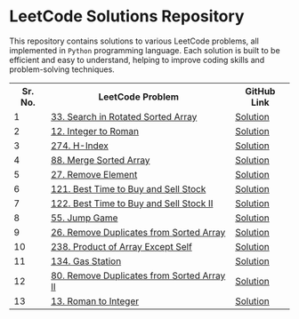 # LeetCode Solutions Repository

This repository contains solutions to various LeetCode problems, all implemented in `Python` programming language. Each solution is built to be efficient and easy to understand, helping to improve coding skills and problem-solving techniques.

<table>
  <tr>
    <th>Sr. No.</th>
    <th>LeetCode Problem</th>
    <th>GitHub Link</th>
  </tr>
  <tr>
    <td>1</td>
    <td><a href="https://leetcode.com/problems/search-in-rotated-sorted-array/">33. Search in Rotated Sorted Array</a></td>
    <td><a href="https://github.com/AnkitaMungalpara/Leetcode-Solutions/blob/main/33_Search_in_Rotated_Sorted_Array.py">Solution</a></td>
  </tr>
  <tr>
    <td>2</td>
    <td><a href="https://leetcode.com/problems/integer-to-roman/">12. Integer to Roman</a></td>
    <td><a href="https://github.com/AnkitaMungalpara/Leetcode-Solutions/blob/main/12_Integer_to_Roman.py">Solution</a></td>
  </tr>
  <tr>
    <td>3</td>
    <td><a href="https://leetcode.com/problems/h-index/">274. H-Index</a></td>
    <td><a href="https://github.com/AnkitaMungalpara/Leetcode-Solutions/blob/main/274_H_Index.py">Solution</a></td>
  </tr>
  <tr>
    <td>4</td>
    <td><a href="https://leetcode.com/problems/h-index/">88. Merge Sorted Array</a></td>
    <td><a href="https://github.com/AnkitaMungalpara/Leetcode-Solutions/blob/main/88_Merge_Sorted_Array.py">Solution</a></td>
  </tr>
  <tr>
    <td>5</td>
    <td><a href="https://leetcode.com/problems/h-index/">27. Remove Element</a></td>
    <td><a href="https://github.com/AnkitaMungalpara/Leetcode-Solutions/blob/main/27_Remove_Element.py">Solution</a></td>
  </tr>
  <tr>
    <td>6</td>
    <td><a href="https://leetcode.com/problems/h-index/">121. Best Time to Buy and Sell Stock</a></td>
    <td><a href="https://github.com/AnkitaMungalpara/Leetcode-Solutions/blob/main/121_Best_Time_to_Buy_and_Sell_Stock.py">Solution</a></td>
  </tr>
  <tr>
    <td>7</td>
    <td><a href="https://leetcode.com/problems/h-index/">122. Best Time to Buy and Sell Stock II</a></td>
    <td><a href="https://github.com/AnkitaMungalpara/Leetcode-Solutions/blob/main/122_Best_Time_to_Buy_and_Sell_Stock_II.py">Solution</a></td>
  </tr>
  <tr>
    <td>8</td>
    <td><a href="https://leetcode.com/problems/h-index/">55. Jump Game</a></td>
    <td><a href="https://github.com/AnkitaMungalpara/Leetcode-Solutions/blob/main/55_Jump_Game.py">Solution</a></td>
  </tr>
  <tr>
    <td>9</td>
    <td><a href="https://leetcode.com/problems/h-index/">26. Remove Duplicates from Sorted Array</a></td>
    <td><a href="https://github.com/AnkitaMungalpara/Leetcode-Solutions/blob/main/26_Remove_Duplicates_from_Sorted_Array.py">Solution</a></td>
  </tr>
  <tr>
    <td>10</td>
    <td><a href="https://leetcode.com/problems/h-index/">238. Product of Array Except Self</a></td>
    <td><a href="https://github.com/AnkitaMungalpara/Leetcode-Solutions/blob/main/238_Product_of_Array_Except_Self.py">Solution</a></td>
  </tr>
  <tr>
    <td>11</td>
    <td><a href="https://leetcode.com/problems/h-index/">134. Gas Station</a></td>
    <td><a href="https://github.com/AnkitaMungalpara/Leetcode-Solutions/blob/main/134_Gas_Station.py">Solution</a></td>
  </tr>
  <tr>
    <td>12</td>
    <td><a href="https://leetcode.com/problems/h-index/">80. Remove Duplicates from Sorted Array II</a></td>
    <td><a href="https://github.com/AnkitaMungalpara/Leetcode-Solutions/blob/main/80_Remove_Duplicates_from_Sorted_Array_II.py">Solution</a></td>
  </tr>
  <tr>
    <td>13</td>
    <td><a href="https://leetcode.com/problems/h-index/">13. Roman to Integer</a></td>
    <td><a href="https://github.com/AnkitaMungalpara/Leetcode-Solutions/blob/main/13_Roman_to_Integer.py">Solution</a></td>
  </tr>
</table>
